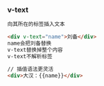 ### v-text

```html
向其所在的标签插入文本
```

```html
<div v-text="name">刘备</div>
name会把刘备替换
v-text替换掉整个内容
v-text不解析标签
```

```html
// 插值语法更灵活
<div>大汉：{{name}}</div>
```


